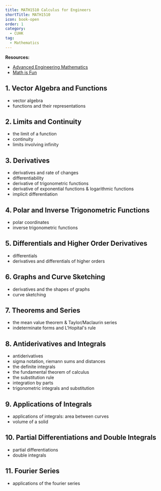 ```yaml
---
title: MATH1510 Calculus for Engineers
shortTitle: MATH1510
icon: book-open
order: 1
category:
  - CUHK
tag:
  - Mathematics
---
```


**Resources:**

- [Advanced Engineering Mathematics](https://wp.kntu.ac.ir/dfard/ebook/em/Advanced%20Engineering%20Mathematics%2010th%20Edition.pdf)
- [Math is Fun](https://www.mathsisfun.com/)
  
## 1. Vector Algebra and Functions

- vector algebra
- functions and their representations

## 2. Limits and Continuity

- the limit of a function
- continuity
- limits involving infinity

## 3. Derivatives

- derivatives and rate of changes
- differentiability
- derivative of trigonometric functions
- derivative of exponential functions & logarithmic functions
- implicit differentiation

## 4. Polar and Inverse Trigonometric Functions

- polar coordinates
- inverse trigonometric functions

## 5. Differentials and Higher Order Derivatives

- differentials
- derivatives and differentials of higher orders

## 6. Graphs and Curve Sketching

- derivatives and the shapes of graphs
- curve sketching

## 7. Theorems and Series

- the mean value theorem & Taylor/Maclaurin series
- indeterminate forms and L'Hopital's rule

## 8. Antiderivatives and Integrals

- antiderivatives
- sigma notation, riemann sums and distances
- the definite integrals
- the fundamental theorem of calculus
- the substitution rule
- integration by parts
- trigonometric integrals and substitution

## 9. Applications of Integrals

- applications of integrals: area between curves
- volume of a solid

## 10. Partial Differentiations and Double Integrals

- partial differentiations
- double integrals

## 11. Fourier Series

- applications of the fourier series